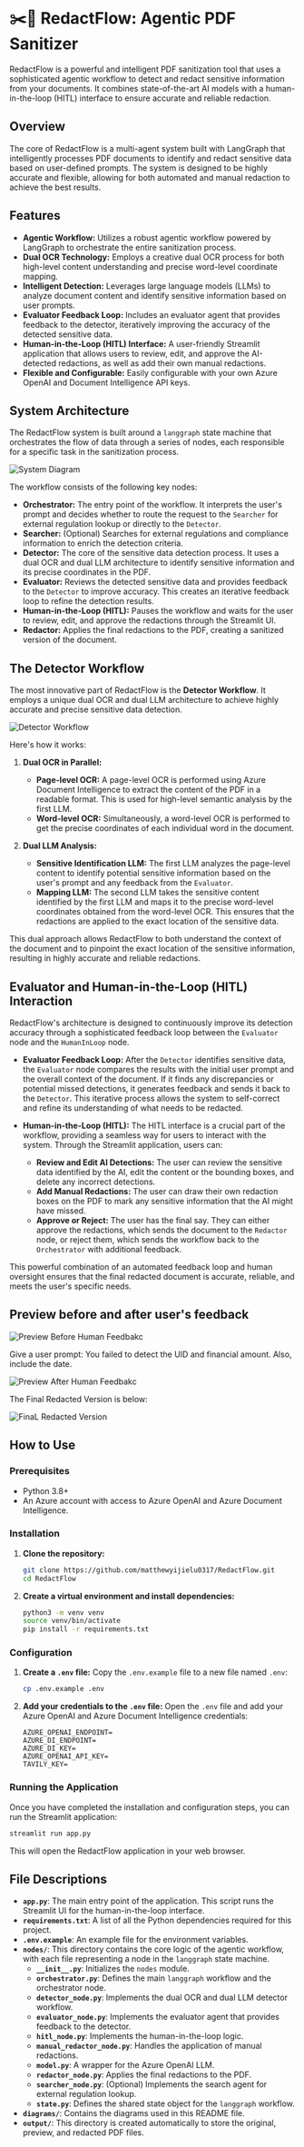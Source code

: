 # ✂️🤖 RedactFlow: Agentic PDF Sanitizer

RedactFlow is a powerful and intelligent PDF sanitization tool that uses a sophisticated agentic workflow to detect and redact sensitive information from your documents. It combines state-of-the-art AI models with a human-in-the-loop (HITL) interface to ensure accurate and reliable redaction.

## Overview

The core of RedactFlow is a multi-agent system built with LangGraph that intelligently processes PDF documents to identify and redact sensitive data based on user-defined prompts. The system is designed to be highly accurate and flexible, allowing for both automated and manual redaction to achieve the best results.

## Features

-   **Agentic Workflow:** Utilizes a robust agentic workflow powered by LangGraph to orchestrate the entire sanitization process.
-   **Dual OCR Technology:** Employs a creative dual OCR process for both high-level content understanding and precise word-level coordinate mapping.
-   **Intelligent Detection:** Leverages large language models (LLMs) to analyze document content and identify sensitive information based on user prompts.
-   **Evaluator Feedback Loop:** Includes an evaluator agent that provides feedback to the detector, iteratively improving the accuracy of the detected sensitive data.
-   **Human-in-the-Loop (HITL) Interface:** A user-friendly Streamlit application that allows users to review, edit, and approve the AI-detected redactions, as well as add their own manual redactions.
-   **Flexible and Configurable:** Easily configurable with your own Azure OpenAI and Document Intelligence API keys.

## System Architecture

The RedactFlow system is built around a `langgraph` state machine that orchestrates the flow of data through a series of nodes, each responsible for a specific task in the sanitization process.

![System Diagram](diagrams/system_diagram.png)

The workflow consists of the following key nodes:

-   **Orchestrator:** The entry point of the workflow. It interprets the user's prompt and decides whether to route the request to the `Searcher` for external regulation lookup or directly to the `Detector`.
-   **Searcher:** (Optional) Searches for external regulations and compliance information to enrich the detection criteria.
-   **Detector:** The core of the sensitive data detection process. It uses a dual OCR and dual LLM architecture to identify sensitive information and its precise coordinates in the PDF.
-   **Evaluator:** Reviews the detected sensitive data and provides feedback to the `Detector` to improve accuracy. This creates an iterative feedback loop to refine the detection results.
-   **Human-in-the-Loop (HITL):** Pauses the workflow and waits for the user to review, edit, and approve the redactions through the Streamlit UI.
-   **Redactor:** Applies the final redactions to the PDF, creating a sanitized version of the document.

## The Detector Workflow

The most innovative part of RedactFlow is the **Detector Workflow**. It employs a unique dual OCR and dual LLM architecture to achieve highly accurate and precise sensitive data detection.

![Detector Workflow](diagrams/detector_workflow.png)

Here's how it works:

1.  **Dual OCR in Parallel:**
    -   **Page-level OCR:** A page-level OCR is performed using Azure Document Intelligence to extract the content of the PDF in a readable format. This is used for high-level semantic analysis by the first LLM.
    -   **Word-level OCR:** Simultaneously, a word-level OCR is performed to get the precise coordinates of each individual word in the document.

2.  **Dual LLM Analysis:**
    -   **Sensitive Identification LLM:** The first LLM analyzes the page-level content to identify potential sensitive information based on the user's prompt and any feedback from the `Evaluator`.
    -   **Mapping LLM:** The second LLM takes the sensitive content identified by the first LLM and maps it to the precise word-level coordinates obtained from the word-level OCR. This ensures that the redactions are applied to the exact location of the sensitive data.

This dual approach allows RedactFlow to both understand the context of the document and to pinpoint the exact location of the sensitive information, resulting in highly accurate and reliable redactions.

## Evaluator and Human-in-the-Loop (HITL) Interaction

RedactFlow's architecture is designed to continuously improve its detection accuracy through a sophisticated feedback loop between the `Evaluator` node and the `HumanInLoop` node.

-   **Evaluator Feedback Loop:** After the `Detector` identifies sensitive data, the `Evaluator` node compares the results with the initial user prompt and the overall context of the document. If it finds any discrepancies or potential missed detections, it generates feedback and sends it back to the `Detector`. This iterative process allows the system to self-correct and refine its understanding of what needs to be redacted.

-   **Human-in-the-Loop (HITL):** The HITL interface is a crucial part of the workflow, providing a seamless way for users to interact with the system. Through the Streamlit application, users can:
    -   **Review and Edit AI Detections:** The user can review the sensitive data identified by the AI, edit the content or the bounding boxes, and delete any incorrect detections.
    -   **Add Manual Redactions:** The user can draw their own redaction boxes on the PDF to mark any sensitive information that the AI might have missed.
    -   **Approve or Reject:** The user has the final say. They can either approve the redactions, which sends the document to the `Redactor` node, or reject them, which sends the workflow back to the `Orchestrator` with additional feedback.

This powerful combination of an automated feedback loop and human oversight ensures that the final redacted document is accurate, reliable, and meets the user's specific needs.

## Preview before and after user's feedback

![Preview Before Human Feedbakc](diagrams/preview_before_feedback.png)

Give a user prompt: You failed to detect the UID and financial amount. Also, include the date.

![Preview After Human Feedbakc](diagrams/preview_after_feedback.png)

The Final Redacted Version is below:

![FinaL Redacted Version](diagrams/final_redacted_version.png)

## How to Use

### Prerequisites

-   Python 3.8+
-   An Azure account with access to Azure OpenAI and Azure Document Intelligence.

### Installation

1.  **Clone the repository:**
    ```bash
    git clone https://github.com/matthewyijielu0317/RedactFlow.git
    cd RedactFlow
    ```

2.  **Create a virtual environment and install dependencies:**
    ```bash
    python3 -m venv venv
    source venv/bin/activate
    pip install -r requirements.txt
    ```

### Configuration

1.  **Create a `.env` file:**
    Copy the `.env.example` file to a new file named `.env`:
    ```bash
    cp .env.example .env
    ```

2.  **Add your credentials to the `.env` file:**
    Open the `.env` file and add your Azure OpenAI and Azure Document Intelligence credentials:
    ```
    AZURE_OPENAI_ENDPOINT=
    AZURE_DI_ENDPOINT=
    AZURE_DI_KEY=
    AZURE_OPENAI_API_KEY=
    TAVILY_KEY=
    ```

### Running the Application

Once you have completed the installation and configuration steps, you can run the Streamlit application:

```bash
streamlit run app.py
```

This will open the RedactFlow application in your web browser.

## File Descriptions

-   **`app.py`**: The main entry point of the application. This script runs the Streamlit UI for the human-in-the-loop interface.
-   **`requirements.txt`**: A list of all the Python dependencies required for this project.
-   **`.env.example`**: An example file for the environment variables.
-   **`nodes/`**: This directory contains the core logic of the agentic workflow, with each file representing a node in the `langgraph` state machine.
    -   **`__init__.py`**: Initializes the `nodes` module.
    -   **`orchestrator.py`**: Defines the main `langgraph` workflow and the orchestrator node.
    -   **`detector_node.py`**: Implements the dual OCR and dual LLM detector workflow.
    -   **`evaluator_node.py`**: Implements the evaluator agent that provides feedback to the detector.
    -   **`hitl_node.py`**: Implements the human-in-the-loop logic.
    -   **`manual_redactor_node.py`**: Handles the application of manual redactions.
    -   **`model.py`**: A wrapper for the Azure OpenAI LLM.
    -   **`redactor_node.py`**: Applies the final redactions to the PDF.
    -   **`searcher_node.py`**: (Optional) Implements the search agent for external regulation lookup.
    -   **`state.py`**: Defines the shared state object for the `langgraph` workflow.
-   **`diagrams/`**: Contains the diagrams used in this README file.
-   **`output/`**: This directory is created automatically to store the original, preview, and redacted PDF files.

